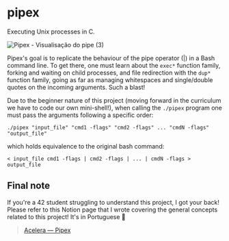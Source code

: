 # pipex
Executing Unix processes in C.

![Pipex - Visualisação do pipe (3)](https://user-images.githubusercontent.com/49699403/149808579-819964fd-6254-4be4-a6d9-a33db200660e.jpg)

Pipex's goal is to replicate the behaviour of the pipe operator (|) in a Bash command line.
To get there, one must learn about the `exec*` function family, forking and waiting on child processes, and file redirection with the `dup*` function family, going as far as managing whitespaces and single/double quotes on the incoming arguments. Such a blast!

Due to the beginner nature of this project (moving forward in the curriculum we have to code our own mini-shell!), when calling the `./pipex` program one must pass the arguments following a specific order:

``` shell
./pipex "input_file" "cmd1 -flags" "cmd2 -flags" ... "cmdN -flags" "output_file"
```

which holds equivalence to the original bash command:

``` shell
< input_file cmd1 -flags | cmd2 -flags | ... | cmdN -flags > output_file
```


## Final note
If you're a 42 student struggling to understand this project, I got your back! Please refer to this Notion page that I wrote covering the general concepts related to this project! It's in Portuguese :cactus:

> [Acelera — Pipex](https://rodsmade.notion.site/Acelera-Pipex-83043dd893f94229a91ae98123c0553f)

